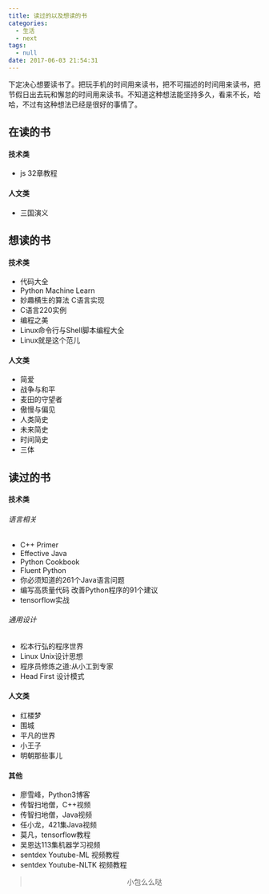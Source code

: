 ```yaml
---
title: 读过的以及想读的书
categories:
  - 生活
  - next
tags:
  - null
date: 2017-06-03 21:54:31
---
```


下定决心想要读书了。把玩手机的时间用来读书，把不可描述的时间用来读书，把节假日出去玩和懈怠的时间用来读书。不知道这种想法能坚持多久，看来不长，哈哈，不过有这种想法已经是很好的事情了。

## 在读的书
#### 技术类
- js 32章教程

#### 人文类
- 三国演义

## 想读的书
#### 技术类
- 代码大全
- Python Machine Learn
- 妙趣横生的算法 C语言实现
- C语言220实例
- 编程之美
- Linux命令行与Shell脚本编程大全
- Linux就是这个范儿

#### 人文类
- 简爱
- 战争与和平
- 麦田的守望者
- 傲慢与偏见
- 人类简史
- 未来简史
- 时间简史
- 三体

## 读过的书
#### 技术类
###### 语言相关
- C++ Primer
- Effective Java
- Python Cookbook
- Fluent Python
- 你必须知道的261个Java语言问题
- 编写高质量代码 改善Python程序的91个建议
- tensorflow实战

###### 通用设计
- 松本行弘的程序世界
- Linux Unix设计思想
- 程序员修炼之道:从小工到专家
- Head First 设计模式

#### 人文类
- 红楼梦
- 围城
- 平凡的世界
- 小王子
- 明朝那些事儿

#### 其他
- 廖雪峰，Python3博客
- 传智扫地僧，C++视频
- 传智扫地僧，Java视频
- 任小龙，421集Java视频
- 莫凡，tensorflow教程
- 吴恩达113集机器学习视频
- sentdex Youtube-ML 视频教程
- sentdex Youtube-NLTK 视频教程


><div align=center>小包么么哒</div>